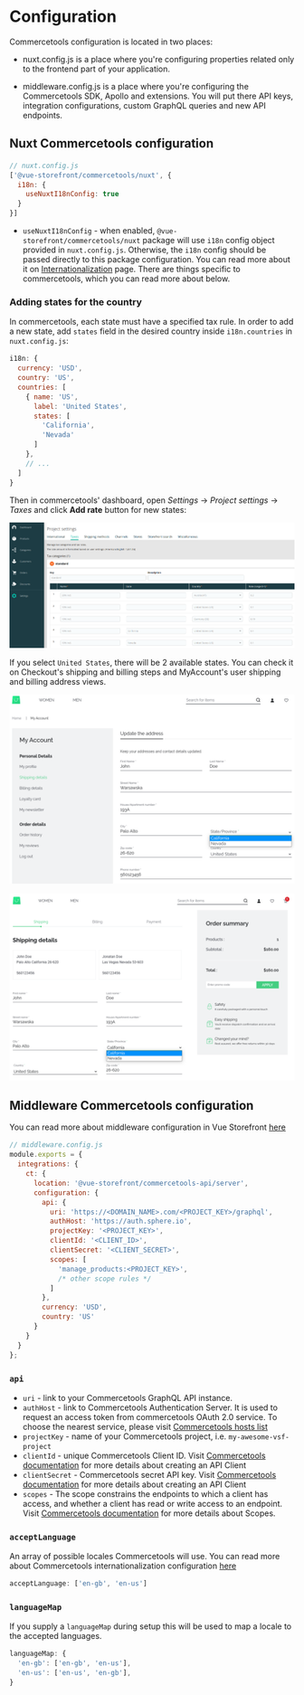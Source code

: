 # Configuration


Commercetools configuration is located in two places:

- nuxt.config.js is a place where you're configuring properties related only to the frontend part of your application.

- middleware.config.js is a place where you're configuring the Commercetools SDK, Apollo and extensions. You will put there API keys, integration configurations, custom GraphQL queries and new API endpoints.

## Nuxt Commercetools configuration

```js
// nuxt.config.js
['@vue-storefront/commercetools/nuxt', {
  i18n: {
    useNuxtI18nConfig: true
  }
}]
```

- `useNuxtI18nConfig` - when enabled, `@vue-storefront/commercetools/nuxt` package will use `i18n` config object provided in `nuxt.config.js`. Otherwise, the `i18n` config should be passed directly to this package configuration. You can read more about it on [Internationalization](../advanced/internationalization.md) page. There are things specific to commercetools, which you can read more about below.

### Adding states for the country
In commercetools, each state must have a specified tax rule. In order to add a new state, add `states` field in the desired country inside `i18n.countries` in `nuxt.config.js`:
```js
i18n: {
  currency: 'USD',
  country: 'US',
  countries: [
    { name: 'US',
      label: 'United States',
      states: [
        'California',
        'Nevada'
      ]
    },
    // ...
  ]
}
```
Then in commercetools' dashboard, open *Settings* -> *Project settings* -> *Taxes* and click **Add rate** button for new states:

![settings taxes for states](./../images/ct-taxes.png)

If you select `United States`, there will be 2 available states. You can check it on Checkout's shipping and billing steps and MyAccount's user shipping and billing address views.

![comercetools states on my account](./../images/ct-states-myaccount.png)

![comercetools states on the checkout](./../images/ct-states-checkout.png)

## Middleware Commercetools configuration

You can read more about middleware configuration in Vue Storefront [here](../advanced/server-middleware.md#configuration)

```js
// middleware.config.js
module.exports = {
  integrations: {
    ct: {
      location: '@vue-storefront/commercetools-api/server',
      configuration: {
        api: {
          uri: 'https://<DOMAIN_NAME>.com/<PROJECT_KEY>/graphql',
          authHost: 'https://auth.sphere.io',
          projectKey: '<PROJECT_KEY>',
          clientId: '<CLIENT_ID>',
          clientSecret: '<CLIENT_SECRET>',
          scopes: [
            'manage_products:<PROJECT_KEY>',
            /* other scope rules */
          ]
        },
        currency: 'USD',
        country: 'US'
      }
    }
  }
};
```

### `api`

- `uri` - link to your Commercetools GraphQL API instance.
- `authHost` - link to Commercetools Authentication Server. It is used to request an access token from commercetools OAuth 2.0 service. To choose the nearest service, please visit [Commercetools hosts list](https://docs.commercetools.com/api/authorization)
- `projectKey` - name of your Commercetools project, i.e. `my-awesome-vsf-project`
- `clientId` - unique Commercetools Client ID. Visit [Commercetools documentation](https://docs.commercetools.com/tutorials/getting-started#creating-an-api-client) for more details about creating an API Client
- `clientSecret` - Commercetools secret API key. Visit [Commercetools documentation](https://docs.commercetools.com/tutorials/getting-started#creating-an-api-client) for more details about creating an API Client
- `scopes` - The scope constrains the endpoints to which a client has access, and whether a client has read or write access to an endpoint. Visit [Commercetools documentation](https://docs.commercetools.com/api/scopes#top) for more details about Scopes.

### `acceptLanguage`

An array of possible locales Commercetools will use. You can read more about Commercetools internationalization configuration [here](https://docs.commercetools.com/api/projects/orders-import#language-filtering)

```js
acceptLanguage: ['en-gb', 'en-us']
```

### `languageMap`

If you supply a `languageMap` during setup this will be used to map a locale to the accepted languages.

```js
languageMap: {
  'en-gb': ['en-gb', 'en-us'],
  'en-us': ['en-us', 'en-gb'],
}
```
